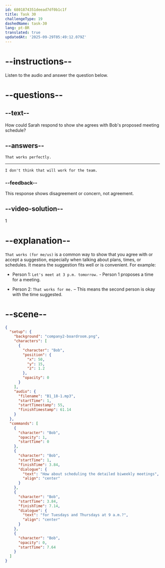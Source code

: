 ```yaml
---
id: 6801874351deead7df0b1c1f
title: Task 30
challengeType: 19
dashedName: task-30
lang: pt-BR
translated: true
updatedAt: '2025-09-29T05:49:12.079Z'
---
```


<!-- (Audio) Bob: How about scheduling the detailed biweekly meetings for Tuesdays and Thursdays at 9 a.m.? -->

<!-- SPEAKING -->

# --instructions--

Listen to the audio and answer the question below.

# --questions--

## --text--

How could Sarah respond to show she agrees with Bob's proposed meeting schedule?

## --answers--

`That works perfectly.`

---

`I don't think that will work for the team.`

### --feedback--

This response shows disagreement or concern, not agreement.

## --video-solution--

1

# --explanation--

`That works (for me/us)` is a common way to show that you agree with or accept a suggestion, especially when talking about plans, times, or schedules. It means the suggestion fits well or is convenient. For example:

- Person 1: `Let's meet at 3 p.m. tomorrow.` - Person 1 proposes a time for a meeting.

- Person 2: `That works for me.` – This means the second person is okay with the time suggested.

# --scene--

```json
{
  "setup": {
    "background": "company2-boardroom.png",
    "characters": [
      {
        "character": "Bob",
        "position": {
          "x": 50,
          "y": 15,
          "z": 1.2
        },
        "opacity": 0
      }
    ],
    "audio": {
      "filename": "B1_18-1.mp3",
      "startTime": 1,
      "startTimestamp": 55,
      "finishTimestamp": 61.14
    }
  },
  "commands": [
    {
      "character": "Bob",
      "opacity": 1,
      "startTime": 0
    },
    {
      "character": "Bob",
      "startTime": 1,
      "finishTime": 3.84,
      "dialogue": {
        "text": "How about scheduling the detailed biweekly meetings",
        "align": "center"
      }
    },
    {
      "character": "Bob",
      "startTime": 3.84,
      "finishTime": 7.14,
      "dialogue": {
        "text": "for Tuesdays and Thursdays at 9 a.m.?",
        "align": "center"
      }
    },
    {
      "character": "Bob",
      "opacity": 0,
      "startTime": 7.64
    }
  ]
}
```
